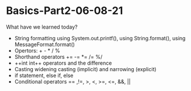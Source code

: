 # Basics-Part2-06-08-21

What have we learned today?

- String formatting using System.out.printf(), using String.format(), using MessageFormat.format()
- Opertors: + - * / %
- Shorthand operators += -= *= /= %/
- ++int int++ operators and the difference
- Casting widening casting (implicit) and narrowing (explicit)
- if statement, else if, else
- Conditional operators == ,!=, >, <, >=, <=, &&, ||
